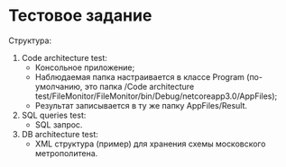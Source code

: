 # Тестовое задание
Структура:
1. Code architecture test:
   -  Консольное приложение;
   -  Наблюдаемая папка настраивается в классе Program (по-умолчанию, это папка /Code architecture          test/FileMonitor/FileMonitor/bin/Debug/netcoreapp3.0/AppFiles);
   -  Результат записывается в ту же папку AppFiles/Result.
2. SQL queries test:
   -  SQL запрос.
3. DB architecture test:
   -  XML структура (пример) для хранения схемы московского метрополитена.
